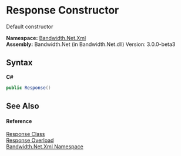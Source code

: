 ﻿# Response Constructor 
 

Default constructor

**Namespace:**&nbsp;<a href ="N_Bandwidth_Net_Xml.md">Bandwidth.Net.Xml</a><br />**Assembly:**&nbsp;Bandwidth.Net (in Bandwidth.Net.dll) Version: 3.0.0-beta3

## Syntax

**C#**<br />
``` C#
public Response()
```


## See Also


#### Reference
<a href ="T_Bandwidth_Net_Xml_Response.md">Response Class</a><br /><a href ="Overload_Bandwidth_Net_Xml_Response__ctor.md">Response Overload</a><br /><a href ="N_Bandwidth_Net_Xml.md">Bandwidth.Net.Xml Namespace</a><br />